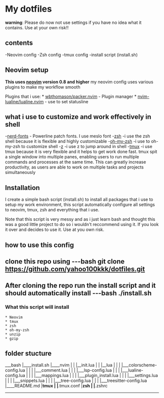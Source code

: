 # My dotfiles

**warning**: Please do now not use settings if you have no idea what it contains. Use at your own risk!!

## contents

-Neovim config
-Zsh config
-tmux config
-install script (install.sh)


## Neovim setup
**This uses [neovim](https://neovim.io) version 0.8 and higher**
my neovim config uses various plugins to make my workflow smooth

Plugins that i use:
    * [wbthomason/packer.nvim](https://github.com/wbthomason/packer.nvim) - Plugin manager
    * [nvim-lualine/lualine.nvim](https://github.com/nvim-lualine/lualine.nvim) - use to set statusline

## what i use to customize and work effectively in shell

-[nerd-fonts](https://github.com/ryanoasis/nerd-fonts) - Powerline patch fonts. I use meslo font
-[zsh]("https://www.zsh.org/") -i use the zsh shell because it is flexible and highly customizable
-[oh-my-zsh]("https://github.com/ohmyzsh/ohmyzsh") -i use to oh-my-zsh to customize shell
-[z]("https://github.com/rupa/z") -i use z to jump around in shell
-[tmux]("https://tmux.github.io/") -i use tmux because it is very flexible and it helps to get work done fast. tmux spit a single window into multiple panes, enabling users to run multiple commands and processes at the same time. This can greatly increase productivity, as users are able to work on multiple tasks and projects simultaneously

## Installation

I create a simple bash script (install.sh) to install all packages that i use to setup my work environment, this script automatically configure all settings to neovim, tmux, zsh and everything that i use.

Note that this script is very messy and as i just learn bash and thought this was a good little project to do so i wouldn't reccommend using it. If you look it over and decides to use it. Use at you own risk.

## how to use this config

clone this repo using
---bash
    git clone https://github.com/yahoo100kkk/dotfiles.git
---
After cloning the repo run the install script and it should automatically install 
---bash
    ./install.sh
---
### What this script will install
    
    * Neovim
    * tmux
    * zsh
    * oh-my-zsh
    * unzip
    * gzip

## folder stucture
___bash
|____install.sh
|____nvim
| | |__init.lua 
| | |__lua
| | | |___colorscheme-config.lua
| | | |___comment.lua
| | | |___lsp-config.lua
| | | |___lualine-config.lua
| | | |___mappings.lua
| | | |___plugin_install.lua
| | | |___settings.lua
| | | |___snippets.lua
| | | |___tree-config.lua
| | | |___treesitter-config.lua
|____README.md
|____tmux
| |____.tmux.conf
|____zsh
| |____.zshrc
___

